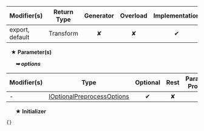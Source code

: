| Modifier(s)                            | Return Type                    | Generator                        | Overload                         | Implementation                        |
|----------------------------------------|--------------------------------|:--------------------------------:|:--------------------------------:|:-------------------------------------:|
| export, default | Transform | ✘ | ✘  | ✔ |

&nbsp;&nbsp; **&#9733; Parameter(s)**

&nbsp;&nbsp;&nbsp;&nbsp;&nbsp; _**&#10149; options**_

| Modifier(s)                              | Type                        | Optional                           | Rest                          | Parameter Property                          |
|------------------------------------------|-----------------------------|:----------------------------------:|:-----------------------------:|:-------------------------------------------:|
| - | [IOptionalPreprocessOptions](/plugin-conventions/interface/options/ioptionalpreprocessoptions.md) | ✔  | ✘ | ✘ |

&nbsp;&nbsp;&nbsp;&nbsp;&nbsp; **&#9733; Initializer**

```ts
{}
```